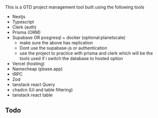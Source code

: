 This is a GTD project management tool built using the following tools

- Nextjs
- Typescript
- Clerk (auth)
- Prisma (ORM)
- Supabase OR posgresql + docker (optional:planetscale)
  - make sure the above has replication
  - Dont use the supabase-js or authentication
  - use the project to practice with prisma and clerk which will be the tools used if i switch the database to hosted option
- Vercel (hosting)
- Namecheap (pbase.app)
- tRPC
- Zod
- tanstack react Query
- chadcn (Ui and table filtering)
- tanstack react table

## Todo
